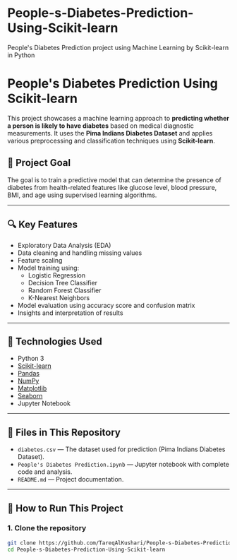 # People-s-Diabetes-Prediction-Using-Scikit-learn
People's Diabetes Prediction project using Machine Learning by Scikit-learn in Python

# People's Diabetes Prediction Using Scikit-learn

This project showcases a machine learning approach to **predicting whether a person is likely to have diabetes** based on medical diagnostic measurements. It uses the **Pima Indians Diabetes Dataset** and applies various preprocessing and classification techniques using **Scikit-learn**.

## 🧠 Project Goal

The goal is to train a predictive model that can determine the presence of diabetes from health-related features like glucose level, blood pressure, BMI, and age using supervised learning algorithms.

---

## 🔍 Key Features

- Exploratory Data Analysis (EDA)
- Data cleaning and handling missing values
- Feature scaling
- Model training using:
  - Logistic Regression
  - Decision Tree Classifier
  - Random Forest Classifier
  - K-Nearest Neighbors
- Model evaluation using accuracy score and confusion matrix
- Insights and interpretation of results

---

## 🧰 Technologies Used

- Python 3
- [Scikit-learn](https://scikit-learn.org/)
- [Pandas](https://pandas.pydata.org/)
- [NumPy](https://numpy.org/)
- [Matplotlib](https://matplotlib.org/)
- [Seaborn](https://seaborn.pydata.org/)
- Jupyter Notebook

---

## 📁 Files in This Repository

- `diabetes.csv` — The dataset used for prediction (Pima Indians Diabetes Dataset).
- `People's Diabetes Prediction.ipynb` — Jupyter notebook with complete code and analysis.
- `README.md` — Project documentation.

---

## 🚀 How to Run This Project

### 1. Clone the repository

```bash
git clone https://github.com/TareqAlKushari/People-s-Diabetes-Prediction-Using-Scikit-learn.git
cd People-s-Diabetes-Prediction-Using-Scikit-learn

